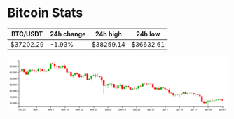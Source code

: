 # Bitcoin Stats

BTC/USDT|24h change|24h high|24h low|
|---|---|---|---|
|$37202.29|-1.93%|$38259.14|$36632.61|

<img src="./chart.svg">
